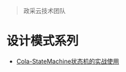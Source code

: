 > 政采云技术团队

# 设计模式系列

  - [Cola-StateMachine状态机的实战使用](https://mp.weixin.qq.com/s/qGDSgcaTonqnXoB5rKeJIg)